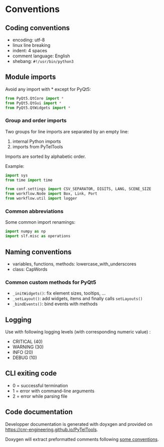 Conventions
===========

## Coding conventions
* encoding: utf-8
* linux line breaking
* indent: 4 spaces
* comment language: English
* shebang: `#!/usr/bin/python3`

## Module imports
Avoid any import with * except for PyQt5:
```python
from PyQt5.QtCore import *
from PyQt5.QtGui import *
from PyQt5.QtWidgets import *
```

### Group and order imports
Two groups for line imports are separated by an empty line:
1. internal Python imports
2. imports from PyTelTools

Imports are sorted by alphabetic order.

Example:
```python
import sys
from time import time

from conf.settings import CSV_SEPARATOR, DIGITS, LANG, SCENE_SIZE
from workflow.Node import Box, Link, Port
from workflow.util import logger
```

### Common abbreviations
Some common import renamings:
```python
import numpy as np
import slf.misc as operations
```

## Naming conventions
* variables, functions, methods: lowercase_with_underscores
* class: CapWords

### Common custom methods for PyQt5
* `_initWidgets()`: fix element sizes, tooltips, ...
* `_setLayout()`: add widgets, items and finally calls `setLayouts()`
* `_bindEvents()`: bind events with methods

## Logging
Use with following logging levels (with corresponding numeric value) :
* CRITICAL (40)
* WARNING (30)
* INFO (20)
* DEBUG (10)

## CLI exiting code
* 0 = successful termination
* 1 = error with command-line arguments
* 2 = error while parsing file

## Code documentation
Developper documentation is generated with doyxgen and provided on https://cnr-engineering.github.io/PyTelTools.

Doxygen will extract preformatted comments following [some conventions](https://www.stack.nl/~dimitri/doxygen/manual/docblocks.html#pythonblocks).
